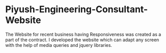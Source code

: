 # Piyush-Engineering-Consultant-Website
The Website for recent business having Responsiveness was created as a part of the contract. I developed the website which can adapt any screen with the help of media queries and jquery libraries. 
